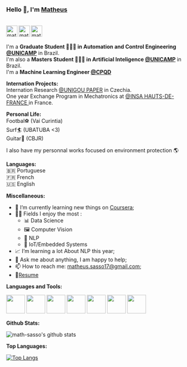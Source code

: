 <!--[![Actions Status](https://github.com/guilyx/guilyx/workflows/wakatime-stats/badge.svg)](https://github.com/guilyx/guilyx/actions)
[![Actions Status](https://github.com/guilyx/guilyx/workflows/update-gh-activity/badge.svg)](https://github.com/guilyx/guilyx/actions)
![](https://visitor-badge.glitch.me/badge?page_id=guilyx.guilyx)-->

### Hello 👋, I'm [Matheus](https://math-sasso.github.io) 

<br/>
<a href="https://www.linkedin.com/in/matheus-sasso">
  <img align="left" alt="math-sasso's LinkdeIN" width="30px" src="https://image.flaticon.com/icons/svg/2111/2111465.svg" />
</a>
<a href="https://www.facebook.com/matheus.sasso.79/">
  <img align="left" alt="math-sasso's Facebook" width="30px" src="https://image.flaticon.com/icons/svg/2111/2111342.svg" />
</a>
<a href="https://www.instagram.com/math_sasso/">
  <img align="left" alt="math-sasso's Instagram" width="30px" src="https://image.flaticon.com/icons/svg/2111/2111421.svg" />
</a>
 <br /> <br />

I'm a **Graduate Student 👨🏽‍💼 in Automation and Control Engineering [@UNICAMP](https://www.unicamp.br/unicamp/)** in Brazil. <br />
I'm also a **Masters Student 👨🏽‍💼 in Artificial Inteligence [@UNICAMP](https://www.unicamp.br/unicamp/)** in Brazil. <br />
I'm a **Machine Learning Engineer [@CPQD](https://www.cpqd.com.br/)**  <br />

**Internation Projects:**<br/>
Internation Research [@UNIGOU PAPER](https://incbacnews.wordpress.com/2017/01/20/unigou-2017-final-posters/#jp-carousel-2002) in Czechia. <br />
One year Exchange Program in Mechatronics at [@INSA HAUTS-DE-FRANCE ](https://www.insa-hautsdefrance.fr/) in France. <br />

**Personal Life:**<br/>
Footbal⚽ (Vai Curintia)<br />
Surf🏄 (UBATUBA <3)<br />
Guitar🎸 (CBJR) <br />

I also have my personnal works focused on environment protection 🌎 <br />

**Languages:**<br/>
:brazil: Portuguese <br />
:fr: French <br />
:us: English <br />

  
**Miscellaneous:**

- 📖 I’m currently learning new things on [Coursera](https://www.coursera.org);
- 🤹🏽 Fields I enjoy the most :
  - 📊 Data Science
  - 🖼 Computer Vision
  - 📜 NLP
  - 🤖 IoT/Embedded Systems
- 📈 I’m learning a lot About NLP this year;
- 💬 Ask me about anything, I am happy to help;
- 📫 How to reach me: <matheus.sasso17@gmail.com>;
- 📝[Resume]()


<!--END_SECTION:waka-->

**Languages and Tools:**  <br/>

<code><img height="50" src="https://image.flaticon.com/icons/svg/2861/2861557.svg"></code>
<code><img height="50" src="https://image.flaticon.com/icons/svg/3190/3190604.svg"></code>
<code><img height="50" src="https://image.flaticon.com/icons/svg/2942/2942156.svg"></code>
<code><img height="50" src="https://cdn.icon-icons.com/icons2/1508/PNG/512/matlab_104289.png"></code>
<code><img height="50" src="https://image.flaticon.com/icons/svg/2721/2721297.svg"></code>
<code><img height="50" src="https://image.flaticon.com/icons/svg/752/752605.svg"></code>
<code><img height="50" src="https://image.flaticon.com/icons/svg/1680/1680899.svg"></code>

**Github Stats:**<br/>

![math-sasso's github stats](https://github-readme-stats.vercel.app/api?username=math-sasso)


**Top Languages:**<br/>

[![Top Langs](https://github-readme-stats.vercel.app/api/top-langs/?username=math-sasso)](https://github.com/anuraghazra/github-readme-stats)




<!--<p align="center">
<a href="https://www.buymeacoffee.com/dq01aOE" target="_blank"><img src="https://cdn.buymeacoffee.com/buttons/default-red.png" alt="Buy Me A Coffee" height="40" width="170" ></a>
</p>-->
